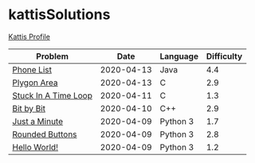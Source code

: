 # kattisSolutions
[Kattis Profile](https://open.kattis.com/users/emil-bjorklund)

| Problem                                                            | Date       | Language | Difficulty |
|--------------------------------------------------------------------|------------|----------|------------|
| [Phone List](https://open.kattis.com/problems/phonelist)           | 2020-04-13 | Java     | 4.4        |
| [Plygon Area](https://open.kattis.com/problems/polygonarea)        | 2020-04-13 | C        | 2.9        |
| [Stuck In A Time Loop](https://open.kattis.com/problems/timeloop)  | 2020-04-11 | C        | 1.3        |
| [Bit by Bit](https://open.kattis.com/problems/bitbybit)            | 2020-04-10 | C++      | 2.9        |
| [Just a Minute](https://open.kattis.com/problems/justaminute)      | 2020-04-09 | Python 3 | 1.7        |
| [Rounded Buttons](https://open.kattis.com/problems/roundedbuttons) | 2020-04-09 | Python 3 | 2.8        |
| [Hello World!](https://open.kattis.com/problems/hello)             | 2020-04-09 | Python 3 | 1.2        |
